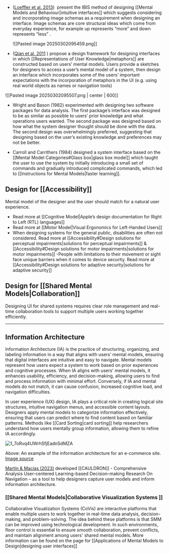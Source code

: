 - ([Loeffler et al. 2013](https://joernhurtienne.com/Publications_files/BHCI_IBIS_final.pdf))  present the IBIS method of designing [[Mental Models and Behaviour|intuitive interfaces]]  which suggests considering and incorporating image schemas as a requirement when designing an interface. Image schemas are core structural ideas which come from everyday experience, for example up represents “more” and down represents “less” . 

  ![[Pasted image 20250302095459.png]]

- ([Qian et al. 2011](https://dl.acm.org/doi/pdf/10.1145/2087756.2087780?casa_token=wOwcaeicenAAAAAA:gThogt4s8sDP2anRtF17_hGTfJ4Aum2j2K0uc4j6A7Rg5kpRJsHT_tJILFzPTX6NUvwBqsnCe5-w) ) propose a design framework for designing interfaces in which [[Representations of User Knowledge|metaphors]] are constructed based on users’ mental models. Users provide a sketches for designers to access a user’s mental model of a system, then design an interface which incorporates some of the users’ important expectations with the incorporation of metaphors in the UI (e.g. using real world objects as names or navigation tools)

![[Pasted image 20250302095507.png | center | 600]]
  
- Wright and Bason (1982) experimented with designing two software packages for data analysis. The first package’s interface was designed to be as similar as possible to users’ prior knowledge and what operations users wanted. The second package was designed based on how what the system designer thought should be done with the data. The second design was overwhelmingly preferred, suggesting that designing based on the user’s existing knowledge and preferences may not be better.

- Carroll and Carrithers (1984) designed a system interface based on the [[Mental Model Categories#Glass box|glass box model]] which taught the user to use the system by initially introducing a small set of commands and gradually introduced complicated commands, which led to [[Instructions for Mental Models|faster learning]].

## Design for [[Accessibility]]

Mental model of the designer and the user should match for a natural user experience. 

- Read more at [[Cognitive Model|Apple’s design documentation for Right to Left (RTL) languages]]
- Read more at [[Motor Model|Visual Ergonomics for Left-Handed Users]]
- When designing systems for the general public, disabilities are often not considered. Read more at [[Accessibility#Design solutions for perceptual impairments|solutions for perceptual impairments]] & [[Accessibility#Design solutions for motor impairments|solutions for motor impairments]]
-People with limitations to their movement or sight face unique barriers when it comes to device security. Read more at [[Accessibility#Design solutions for adaptive security|solutions for adaptive security]]

## Design for [[Shared Mental Models|Collaboration]]

Designing UI for shared systems requires clear role management and real-time collaboration tools to support multiple users working together efficiently. 

---

## Information Architecture

Information Architecture (IA) is the practice of structuring, organizing, and labeling information in a way that aligns with users’ mental models, ensuring that digital interfaces are intuitive and easy to navigate. Mental models represent how users expect a system to work based on prior experiences and cognitive processes. When IA aligns with users' mental models, it enhances usability, efficiency, and decision-making, allowing users to find and process information with minimal effort. Conversely, if IA and mental models do not match, it can cause confusion, increased cognitive load, and navigation difficulties.

In user experience (UX) design, IA plays a critical role in creating logical site structures, intuitive navigation menus, and accessible content layouts. Designers apply mental models to categorize information effectively, ensuring that users can predict where to find content based on familiar patterns. Methods like [[Card Sorting|card sorting]] help researchers understand how users mentally group information, allowing them to refine IA accordingly.

![1_7oRvq4UWrhSfjEadnSdMZA](https://github.com/user-attachments/assets/83fce1ca-9286-470d-bf43-32c85c0f7de9)

Above: An example of the information architecture for an e-commerce site. [Image source](https://medium.muz.li/what-is-information-architecture-ux-tips-and-examples-49523d0c2ab5)

[Martín & Macías (2023)](https://doi.org/10.1080/10447318.2022.2041885) developed [[CAULDRON]] - Comprehensive Analysis User-centered Learning-based Decision-making Research On Navigation – as a tool to help designers capture user models and inform information architecture. 

### [[Shared Mental Models|Collaborative Visualization Systems ]]

Collaborative Visualization Systems (CoVis) are interactive platforms that enable multiple users to work together in real-time data analysis, decision-making, and problem-solving. The idea behind these platforms is that SMM can be improved using technological development. In such environments, floor control is essential to ensure smooth collaboration, prevent conflicts, and maintain alignment among users' shared mental models. More information can be found on the page for [[Applications of Mental Models to Design|designing user interfaces]] 
